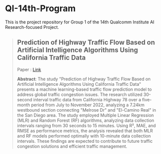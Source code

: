 # QI-14th-Program
This is the project repository for Group 1 of the 14th Qualcomm Institute AI Research-focused Project.   

> ## Prediction of Highway Traffic Flow Based on Artificial Intelligence Algorithms Using California Traffic Data
>
>  Paper : [Link]()
> 
> **Abstract**: The study "Prediction of Highway Traffic Flow Based on Artificial Intelligence Algorithms Using California Traffic Data" presents a machine learning-based traffic flow prediction model to address global traffic congestion issues. The research utilized 30-second interval traffic data from California Highway 78 over a five-month period from July to November 2022, analyzing a 7.24km westbound section connecting "Melrose Dr" and "El-Camino Real" in the San Diego area. The study employed Multiple Linear Regression (MLR) and Random Forest (RF) algorithms, analyzing data collection intervals ranging from 30 seconds to 15 minutes. Using R², MAE, and RMSE as performance metrics, the analysis revealed that both MLR and RF models performed optimally with 10-minute data collection intervals. These findings are expected to contribute to future traffic congestion solutions and efficient traffic management.
